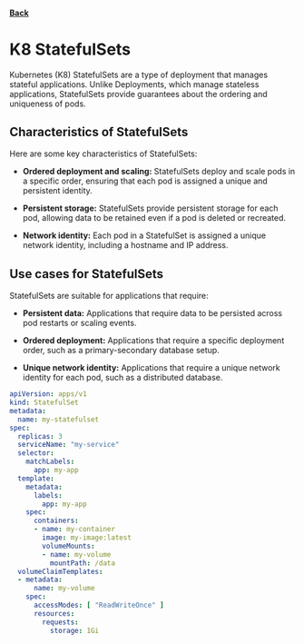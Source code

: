 #### [Back](./README.md)

# K8 StatefulSets 

Kubernetes (K8) StatefulSets are a type of deployment that manages stateful applications. Unlike Deployments, which manage stateless applications, StatefulSets provide guarantees about the ordering and uniqueness of pods.

## Characteristics of StatefulSets

Here are some key characteristics of StatefulSets:
+ **Ordered deployment and scaling:** StatefulSets deploy and scale pods in a specific order, ensuring that each pod is assigned a unique and persistent identity.

+ **Persistent storage:** StatefulSets provide persistent storage for each pod, allowing data to be retained even if a pod is deleted or recreated.

+ **Network identity:** Each pod in a StatefulSet is assigned a unique network identity, including a hostname and IP address.

## Use cases for StatefulSets
StatefulSets are suitable for applications that require:

+ **Persistent data:** Applications that require data to be persisted across pod restarts or scaling events.

+ **Ordered deployment:** Applications that require a specific deployment order, such as a primary-secondary database setup.

+ **Unique network identity:** Applications that require a unique network identity for each pod, such as a distributed database.

```yaml
apiVersion: apps/v1
kind: StatefulSet
metadata:
  name: my-statefulset
spec:
  replicas: 3
  serviceName: "my-service"
  selector:
    matchLabels:
      app: my-app
  template:
    metadata:
      labels:
        app: my-app
    spec:
      containers:
      - name: my-container
        image: my-image:latest
        volumeMounts:
        - name: my-volume
          mountPath: /data
  volumeClaimTemplates:
  - metadata:
      name: my-volume
    spec:
      accessModes: [ "ReadWriteOnce" ]
      resources:
        requests:
          storage: 1Gi
```          